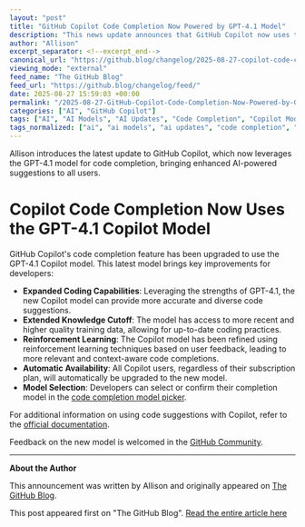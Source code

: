 ```yaml
---
layout: "post"
title: "GitHub Copilot Code Completion Now Powered by GPT-4.1 Model"
description: "This news update announces that GitHub Copilot now uses the advanced GPT-4.1 Copilot model for code completion. The release details enhanced coding capabilities, improved suggestion relevance through reinforcement learning, expanded training data, and availability to all Copilot users. Resources are provided for learning more about the update and ways for users to give feedback."
author: "Allison"
excerpt_separator: <!--excerpt_end-->
canonical_url: "https://github.blog/changelog/2025-08-27-copilot-code-completion-now-uses-the-gpt-4-1-copilot-model"
viewing_mode: "external"
feed_name: "The GitHub Blog"
feed_url: "https://github.blog/changelog/feed/"
date: 2025-08-27 15:59:03 +00:00
permalink: "/2025-08-27-GitHub-Copilot-Code-Completion-Now-Powered-by-GPT-41-Model.html"
categories: ["AI", "GitHub Copilot"]
tags: ["AI", "AI Models", "AI Updates", "Code Completion", "Copilot Model Picker", "Developer Tools", "GitHub", "GitHub Copilot", "GPT 4.1", "Machine Learning", "News", "Reinforcement Learning", "Software Development"]
tags_normalized: ["ai", "ai models", "ai updates", "code completion", "copilot model picker", "developer tools", "github", "github copilot", "gpt 4dot1", "machine learning", "news", "reinforcement learning", "software development"]
---
```


Allison introduces the latest update to GitHub Copilot, which now leverages the GPT-4.1 model for code completion, bringing enhanced AI-powered suggestions to all users.<!--excerpt_end-->

# Copilot Code Completion Now Uses the GPT-4.1 Copilot Model

GitHub Copilot's code completion feature has been upgraded to use the GPT-4.1 Copilot model. This latest model brings key improvements for developers:

- **Expanded Coding Capabilities**: Leveraging the strengths of GPT-4.1, the new Copilot model can provide more accurate and diverse code suggestions.
- **Extended Knowledge Cutoff**: The model has access to more recent and higher quality training data, allowing for up-to-date coding practices.
- **Reinforcement Learning**: The Copilot model has been refined using reinforcement learning techniques based on user feedback, leading to more relevant and context-aware code completions.
- **Automatic Availability**: All Copilot users, regardless of their subscription plan, will automatically be upgraded to the new model.
- **Model Selection**: Developers can select or confirm their completion model in the [code completion model picker](https://docs.github.com/copilot/how-tos/use-ai-models/change-the-completion-model).

For additional information on using code suggestions with Copilot, refer to the [official documentation](https://docs.github.com/copilot/how-tos/get-code-suggestions/get-code-suggestions).

Feedback on the new model is welcomed in the [GitHub Community](https://github.com/orgs/community/discussions/169496).

---

**About the Author**

This announcement was written by Allison and originally appeared on [The GitHub Blog](https://github.blog/changelog/2025-08-27-copilot-code-completion-now-uses-the-gpt-4-1-copilot-model).

This post appeared first on "The GitHub Blog". [Read the entire article here](https://github.blog/changelog/2025-08-27-copilot-code-completion-now-uses-the-gpt-4-1-copilot-model)
